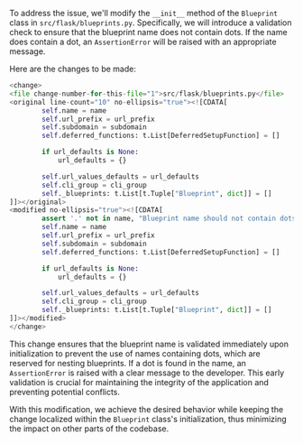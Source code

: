 To address the issue, we'll modify the `__init__` method of the `Blueprint` class in `src/flask/blueprints.py`. Specifically, we will introduce a validation check to ensure that the blueprint name does not contain dots. If the name does contain a dot, an `AssertionError` will be raised with an appropriate message.

Here are the changes to be made:

```python
<change>
<file change-number-for-this-file="1">src/flask/blueprints.py</file>
<original line-count="10" no-ellipsis="true"><![CDATA[
        self.name = name
        self.url_prefix = url_prefix
        self.subdomain = subdomain
        self.deferred_functions: t.List[DeferredSetupFunction] = []

        if url_defaults is None:
            url_defaults = {}

        self.url_values_defaults = url_defaults
        self.cli_group = cli_group
        self._blueprints: t.List[t.Tuple["Blueprint", dict]] = []
]]></original>
<modified no-ellipsis="true"><![CDATA[
        assert '.' not in name, "Blueprint name should not contain dots, as they are reserved for nesting."
        self.name = name
        self.url_prefix = url_prefix
        self.subdomain = subdomain
        self.deferred_functions: t.List[DeferredSetupFunction] = []

        if url_defaults is None:
            url_defaults = {}

        self.url_values_defaults = url_defaults
        self.cli_group = cli_group
        self._blueprints: t.List[t.Tuple["Blueprint", dict]] = []
]]></modified>
</change>
```

This change ensures that the blueprint name is validated immediately upon initialization to prevent the use of names containing dots, which are reserved for nesting blueprints. If a dot is found in the name, an `AssertionError` is raised with a clear message to the developer. This early validation is crucial for maintaining the integrity of the application and preventing potential conflicts.

With this modification, we achieve the desired behavior while keeping the change localized within the `Blueprint` class's initialization, thus minimizing the impact on other parts of the codebase.